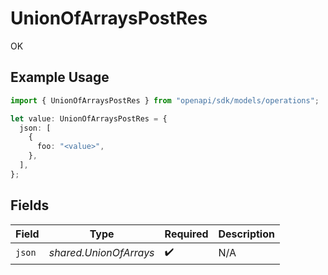 # UnionOfArraysPostRes

OK

## Example Usage

```typescript
import { UnionOfArraysPostRes } from "openapi/sdk/models/operations";

let value: UnionOfArraysPostRes = {
  json: [
    {
      foo: "<value>",
    },
  ],
};
```

## Fields

| Field                  | Type                   | Required               | Description            |
| ---------------------- | ---------------------- | ---------------------- | ---------------------- |
| `json`                 | *shared.UnionOfArrays* | :heavy_check_mark:     | N/A                    |